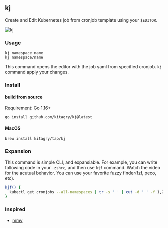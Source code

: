 ## kj

Create and Edit Kubernetes job from cronjob template using your `$EDITOR`.

![kj](https://user-images.githubusercontent.com/21323222/121770891-0e033400-cba7-11eb-9d99-4cdc473f5774.gif)

### Usage

```
kj namespace name
kj namespace/name
```

This command opens the editor with the job yaml from specified cronjob.
`kj` command apply your changes.

### Install

#### build from source

Requirement: Go 1.16+

```
go install github.com/kitagry/kj@latest
```

#### MacOS

```
brew install kitagry/tap/kj
```

### Expansion

This command is simple CLI, and expansiable.
For example, you can write following code in your `.zshrc`, and then use `kjf` command.
Watch the video for the acutual behavior.
You can use your favorite fuzzy finder(fzf, peco, etc).

```zsh
kjf() {
  kubectl get cronjobs --all-namespaces | tr -s ' ' | cut -d ' ' -f 1,2 | tail -n +2 | fzf | xargs kj
}
```

### Inspired

- [mmv](https://github.com/itchyny/mmv)
